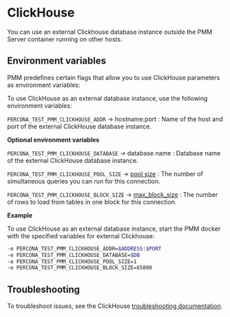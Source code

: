# ClickHouse


You can use an external Clickhouse database instance outside the PMM Server container running on other hosts.

## Environment variables

PMM predefines certain flags that allow you to use ClickHouse parameters as environment variables:

To use ClickHouse as an external database instance, use the following environment variables: 
 
`PERCONA_TEST_PMM_CLICKHOUSE_ADDR` -> hostname:port
:   Name of the host and port of the external ClickHouse database instance. 

**Optional environment variables**

`PERCONA_TEST_PMM_CLICKHOUSE_DATABASE` -> database name
:   Database name of the external ClickHouse database instance.

`​​PERCONA_TEST_PMM_CLICKHOUSE_POOL_SIZE` -> [pool size](https://github.com/ClickHouse/ClickHouse/blob/master/programs/server/config.xml#L1130)
:   The number of simultaneous queries  you can run for this connection.

`PERCONA_TEST_PMM_CLICKHOUSE_BLOCK_SIZE` -> [max_block_size](https://clickhouse.com/docs/en/operations/settings/settings/#setting-max_block_size)
:   The number of rows to load from tables in one block for this connection.
 
**Example**

To use ClickHouse as an external database instance, start the PMM docker with the specified variables for external Clickhouse:
​​

```sh
-e PERCONA_TEST_PMM_CLICKHOUSE_ADDR=$ADDRESS:$PORT
-e PERCONA_TEST_PMM_CLICKHOUSE_DATABASE=$DB
-e PERCONA_TEST_PMM_CLICKHOUSE_POOL_SIZE=1 
-e PERCONA_TEST_PMM_CLICKHOUSE_BLOCK_SIZE=65000
```

## Troubleshooting

To troubleshoot issues, see the ClickHouse [troubleshooting documentation](https://clickhouse.com/docs/en/operations/troubleshooting/).

